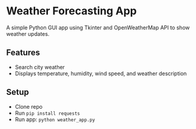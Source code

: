 # Weather Forecasting App

A simple Python GUI app using Tkinter and OpenWeatherMap API to show weather updates.

## Features
- Search city weather
- Displays temperature, humidity, wind speed, and weather description

## Setup
- Clone repo
- Run `pip install requests`
- Run app: `python weather_app.py`
